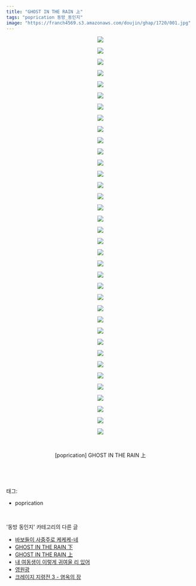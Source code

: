 ```yaml
---
title: "GHOST IN THE RAIN 上"
tags: "poprication 동방_동인지"
image: "https://franch4569.s3.amazonaws.com/doujin/ghap/1720/001.jpg"
---
```

<div class="article">
<p style="text-align: center; clear: none; float: none;"><img src="{{ site.imgserver2 }}/ghap/1720/001.jpg"/></p>
<p style="text-align: center; clear: none; float: none;"><img src="{{ site.imgserver2 }}/ghap/1720/002.jpg"/></p>
<p style="text-align: center; clear: none; float: none;"><img src="{{ site.imgserver2 }}/ghap/1720/003.jpg"/></p>
<p style="text-align: center; clear: none; float: none;"><img src="{{ site.imgserver2 }}/ghap/1720/004.jpg"/></p>
<p style="text-align: center; clear: none; float: none;"><img src="{{ site.imgserver2 }}/ghap/1720/005.jpg"/></p>
<p style="text-align: center; clear: none; float: none;"><img src="{{ site.imgserver2 }}/ghap/1720/006.jpg"/></p>
<p style="text-align: center; clear: none; float: none;"><img src="{{ site.imgserver2 }}/ghap/1720/007.jpg"/></p>
<p style="text-align: center; clear: none; float: none;"><img src="{{ site.imgserver2 }}/ghap/1720/008.jpg"/></p>
<p style="text-align: center; clear: none; float: none;"><img src="{{ site.imgserver2 }}/ghap/1720/009.jpg"/></p>
<p style="text-align: center; clear: none; float: none;"><img src="{{ site.imgserver2 }}/ghap/1720/010.jpg"/></p>
<p style="text-align: center; clear: none; float: none;"><img src="{{ site.imgserver2 }}/ghap/1720/011.jpg"/></p>
<p style="text-align: center; clear: none; float: none;"><img src="{{ site.imgserver2 }}/ghap/1720/012.jpg"/></p>
<p style="text-align: center; clear: none; float: none;"><img src="{{ site.imgserver2 }}/ghap/1720/013.jpg"/></p>
<p style="text-align: center; clear: none; float: none;"><img src="{{ site.imgserver2 }}/ghap/1720/014.jpg"/></p>
<p style="text-align: center; clear: none; float: none;"><img src="{{ site.imgserver2 }}/ghap/1720/015.jpg"/></p>
<p style="text-align: center; clear: none; float: none;"><img src="{{ site.imgserver2 }}/ghap/1720/016.jpg"/></p>
<p style="text-align: center; clear: none; float: none;"><img src="{{ site.imgserver2 }}/ghap/1720/017.jpg"/></p>
<p style="text-align: center; clear: none; float: none;"><img src="{{ site.imgserver2 }}/ghap/1720/018.jpg"/></p>
<p style="text-align: center; clear: none; float: none;"><img src="{{ site.imgserver2 }}/ghap/1720/019.jpg"/></p>
<p style="text-align: center; clear: none; float: none;"><img src="{{ site.imgserver2 }}/ghap/1720/020.jpg"/></p>
<p style="text-align: center; clear: none; float: none;"><img src="{{ site.imgserver2 }}/ghap/1720/021.jpg"/></p>
<p style="text-align: center; clear: none; float: none;"><img src="{{ site.imgserver2 }}/ghap/1720/022.jpg"/></p>
<p style="text-align: center; clear: none; float: none;"><img src="{{ site.imgserver2 }}/ghap/1720/023.jpg"/></p>
<p style="text-align: center; clear: none; float: none;"><img src="{{ site.imgserver2 }}/ghap/1720/024.jpg"/></p>
<p style="text-align: center; clear: none; float: none;"><img src="{{ site.imgserver2 }}/ghap/1720/025.jpg"/></p>
<p style="text-align: center; clear: none; float: none;"><img src="{{ site.imgserver2 }}/ghap/1720/026.jpg"/></p>
<p style="text-align: center; clear: none; float: none;"><img src="{{ site.imgserver2 }}/ghap/1720/027.jpg"/></p>
<p style="text-align: center; clear: none; float: none;"><img src="{{ site.imgserver2 }}/ghap/1720/028.jpg"/></p>
<p style="text-align: center; clear: none; float: none;"><img src="{{ site.imgserver2 }}/ghap/1720/029.jpg"/></p>
<p style="text-align: center; clear: none; float: none;"><img src="{{ site.imgserver2 }}/ghap/1720/030.jpg"/></p>
<p style="text-align: center; clear: none; float: none;"><img src="{{ site.imgserver2 }}/ghap/1720/031.jpg"/></p>
<p style="text-align: center; clear: none; float: none;"><img src="{{ site.imgserver2 }}/ghap/1720/032.jpg"/></p>
<p style="text-align: center; clear: none; float: none;"><img src="{{ site.imgserver2 }}/ghap/1720/033.jpg"/></p>
<p style="text-align: center; clear: none; float: none;"><img src="{{ site.imgserver2 }}/ghap/1720/034.jpg"/></p>
<p style="text-align: center; clear: none; float: none;"><img src="{{ site.imgserver2 }}/ghap/1720/035.jpg"/></p>
<p style="text-align: center; clear: none; float: none;"><img src="{{ site.imgserver2 }}/ghap/1720/036.jpg"/></p>
<p style="text-align: center; clear: none; float: none;"><br/></p>
<p style="text-align: center; clear: none; float: none;">[poprication] GHOST IN THE RAIN 上</p>
<p><br/></p>
</div><br/>
<div class="tagTrail">
<p>태그: </p>
<ul>
<li>poprication</li>
</ul>
</div><br/>
<div class="another">
<p>'동방 동인지' 카테고리의 다른 글</p>
<ul>
<li><a href="/ghap_1722">바보들이 사중주로 케케케-네</a></li>
<li><a href="/ghap_1721">GHOST IN THE RAIN 下</a></li>
<li><a href="/ghap_1720">GHOST IN THE RAIN 上</a></li>
<li><a href="/ghap_1719">내 여동생이 이렇게 귀여울 리 있어</a></li>
<li><a href="/ghap_1718">영원광</a></li>
<li><a href="/ghap_1717">크레이지 지령전 3 - 염옥의 장</a></li>
</ul>
</div><br/>
<div class="cb_module cb_fluid">
<div class="cb_wrt cb_profile">
</div><!-- commentList close -->
</div><br/>
